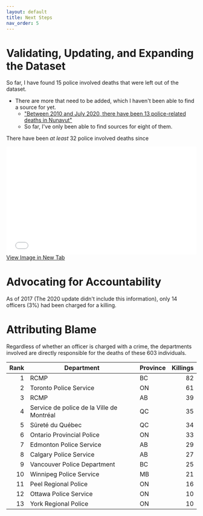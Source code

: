 ```yaml
---
layout: default
title: Next Steps
nav_order: 5
---
```


# Validating, Updating, and Expanding the Dataset
So far, I have found 15 police involved deaths that were left out of the dataset.  
* There are more that need to be added, which I haven't been able to find a source for yet.  
  * ["Between 2010 and July 2020, there have been 13 police-related deaths in Nunavut"](Police-Involved)
  * So far, I've only been able to find sources for eight of them.

There have been *at least* 32 police involved deaths since

<div style="overflow: hidden;
  padding-top: 56.25%;
  position: relative">
  <iframe src="CA_Trendline.png" title="Processes" scrolling="no" frameborder="0"
    style="border: 0;
   height: 100%;
   left: 0;
   position: absolute;
   top: 0;
   width: 100%;">
   <p>Your browser does not support iframes.</p>
 </iframe>
</div>
<a href="CA_Trendline.png" target="_blank">View Image in New Tab</a>

# Advocating for Accountability

As of 2017 (The 2020 update didn't include this information), only 14 officers (3%) had been charged for a killing.

# Attributing Blame

Regardless of whether an officer is charged with a crime, the departments involved are directly responsible for the deaths of these 603 individuals.

|Rank|               Department                |Province|Killings|
|---:|-----------------------------------------|--------|-------:|
|   1|RCMP                                     |BC      |      82|
|   2|Toronto Police Service                   |ON      |      61|
|   3|RCMP                                     |AB      |      39|
|   4|Service de police de la Ville de Montréal|QC      |      35|
|   5|Sûreté du Québec                         |QC      |      34|
|   6|Ontario Provincial Police                |ON      |      33|
|   7|Edmonton Police Service                  |AB      |      29|
|   8|Calgary Police Service                   |AB      |      27|
|   9|Vancouver Police Department              |BC      |      25|
|  10|Winnipeg Police Service                  |MB      |      21|
|  11|Peel Regional Police                     |ON      |      16|
|  12|Ottawa Police Service                    |ON      |      10|
|  13|York Regional Police                     |ON      |      10|






